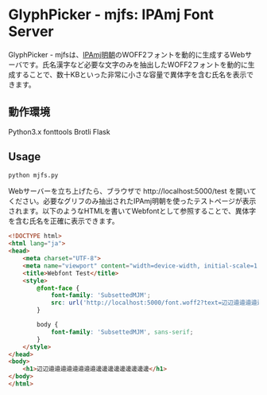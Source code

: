 GlyphPicker - mjfs: IPAmj Font Server
===

GlyphPicker - mjfsは、[IPAmj明朝](https://moji.or.jp/ipafont/ipamjfont/)のWOFF2フォントを動的に生成するWebサーバです。氏名漢字など必要な文字のみを抽出したWOFF2フォントを動的に生成することで、数十KBといった非常に小さな容量で異体字を含む氏名を表示できます。

動作環境
---

Python3.x fonttools Brotli Flask

Usage
---

``` bash
python mjfs.py
```

Webサーバーを立ち上げたら、ブラウザで http://localhost:5000/test を開いてください。必要なグリフのみ抽出されたIPAmj明朝を使ったテストページが表示されます。以下のようなHTMLを書いてWebfontとして参照することで、異体字を含む氏名を正確に表示できます。

``` html
<!DOCTYPE html>
<html lang="ja">
<head>
    <meta charset="UTF-8">
    <meta name="viewport" content="width=device-width, initial-scale=1.0">
    <title>Webfont Test</title>
    <style>
        @font-face {
            font-family: 'SubsettedMJM';
            src: url('http://localhost:5000/font.woff2?text=辺辺󠄂邉邉󠄙邉󠄛邉󠄟邉󠄚邉󠄜邉󠄝邉󠄗邊󠄏邊邊󠄎邊󠄍邊󠄌邊󠄋邊󠄊邊󠄐邊󠄒') format('woff2');
        }

        body {
            font-family: 'SubsettedMJM', sans-serif;
        }
    </style>
</head>
<body>
    <h1>辺辺󠄂邉邉󠄙邉󠄛邉󠄟邉󠄚邉󠄜邉󠄝邉󠄗邊󠄏邊邊󠄎邊󠄍邊󠄌邊󠄋邊󠄊邊󠄐邊󠄒</h1>
</body>
</html>
```
